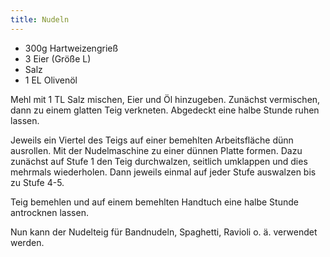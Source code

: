 ```yaml
---
title: Nudeln
---
```

* 300g Hartweizengrieß
* 3 Eier (Größe L)
* Salz
* 1 EL Olivenöl

Mehl mit 1 TL Salz mischen, Eier und Öl hinzugeben. Zunächst vermischen, dann
zu einem glatten Teig verkneten. Abgedeckt eine halbe Stunde ruhen lassen.

Jeweils ein Viertel des Teigs auf einer bemehlten Arbeitsfläche dünn ausrollen.
Mit der Nudelmaschine zu einer dünnen Platte formen. Dazu zunächst auf Stufe 1
den Teig durchwalzen, seitlich umklappen und dies mehrmals wiederholen. Dann
jeweils einmal auf jeder Stufe auswalzen bis zu Stufe 4-5.

Teig bemehlen und auf einem bemehlten Handtuch eine halbe Stunde antrocknen
lassen.

Nun kann der Nudelteig für Bandnudeln, Spaghetti, Ravioli o. ä. verwendet werden.
